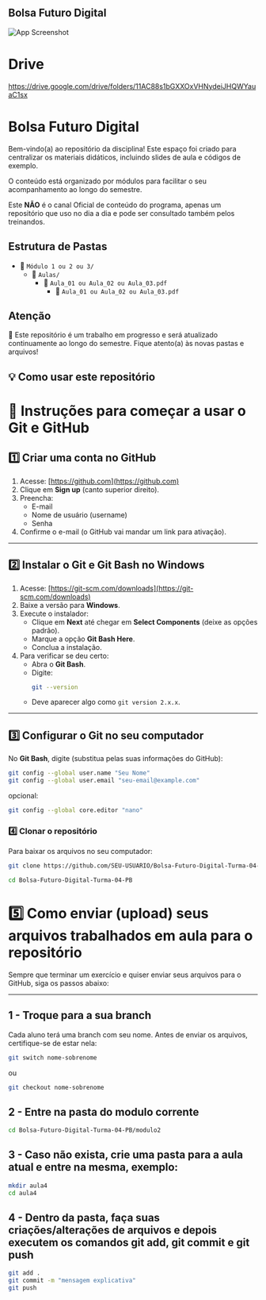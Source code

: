 ## Bolsa Futuro Digital


![App Screenshot](https://www.ifmg.edu.br/portal/noticias/programa-bolsa-futuro-digital/logo1.jpg/@@images/8e0acb2b-3a8b-4c3d-bb02-c7ee52d47ab3.jpeg)


# Drive
https://drive.google.com/drive/folders/11AC88s1bGXXOxVHNydeiJHQWYauaC1sx

# Bolsa Futuro Digital

Bem-vindo(a) ao repositório da disciplina! Este espaço foi criado para centralizar os materiais didáticos, incluindo slides de aula e códigos de exemplo.

O conteúdo está organizado por módulos para facilitar o seu acompanhamento ao longo do semestre.

Este **NÃO** é o canal Oficial de conteúdo do programa, apenas um repositório que uso no dia a dia e pode ser consultado também pelos treinandos.

## Estrutura de Pastas

- 📁 `Módulo 1 ou 2 ou 3/`
  - 📁 `Aulas/`
    - 📁 `Aula_01 ou Aula_02 ou Aula_03.pdf`
         - 📄 `Aula_01 ou Aula_02 ou Aula_03.pdf`

## Atenção

📌 Este repositório é um trabalho em progresso e será atualizado continuamente ao longo do semestre. 
Fique atento(a) às novas pastas e arquivos!

## 💡 Como usar este repositório

# 🚀 Instruções para começar a usar o Git e GitHub

## 1️⃣ Criar uma conta no GitHub
1. Acesse: [https://github.com](https://github.com)
2. Clique em **Sign up** (canto superior direito).
3. Preencha:
   - E-mail
   - Nome de usuário (username)
   - Senha
4. Confirme o e-mail (o GitHub vai mandar um link para ativação).

---

## 2️⃣ Instalar o Git e Git Bash no Windows
1. Acesse: [https://git-scm.com/downloads](https://git-scm.com/downloads)
2. Baixe a versão para **Windows**.
3. Execute o instalador:
   - Clique em **Next** até chegar em **Select Components** (deixe as opções padrão).
   - Marque a opção **Git Bash Here**.
   - Conclua a instalação.
4. Para verificar se deu certo:
   - Abra o **Git Bash**.
   - Digite:
     ```bash
     git --version
     ```
   - Deve aparecer algo como `git version 2.x.x`.

---

## 3️⃣ Configurar o Git no seu computador
No **Git Bash**, digite (substitua pelas suas informações do GitHub):

```bash
git config --global user.name "Seu Nome"
git config --global user.email "seu-email@example.com"
 ```
opcional: 
```bash
git config --global core.editor "nano"
 ```

### 4️⃣ Clonar o repositório
Para baixar os arquivos no seu computador:
```bash
git clone https://github.com/SEU-USUARIO/Bolsa-Futuro-Digital-Turma-04-PB.git
 ```

```bash
cd Bolsa-Futuro-Digital-Turma-04-PB
```

# 5️⃣ Como enviar (upload) seus arquivos trabalhados em aula para o repositório

Sempre que terminar um exercício e quiser enviar seus arquivos para o GitHub, siga os passos abaixo:

---

## 1 - Troque para a sua branch
Cada aluno terá uma branch com seu nome. Antes de enviar os arquivos, certifique-se de estar nela:

```bash
git switch nome-sobrenome 
```
ou 
```bash
git checkout nome-sobrenome 
```
## 2 - Entre na pasta do modulo corrente
```bash
cd Bolsa-Futuro-Digital-Turma-04-PB/modulo2
```
## 3 - Caso não exista, crie uma pasta para a aula atual e entre na mesma, exemplo: 
```bash
mkdir aula4
cd aula4
```
## 4 - Dentro da pasta, faça suas criações/alterações de arquivos e depois executem os comandos git add, git commit e git push
```bash
git add .
git commit -m "mensagem explicativa"
git push
```
